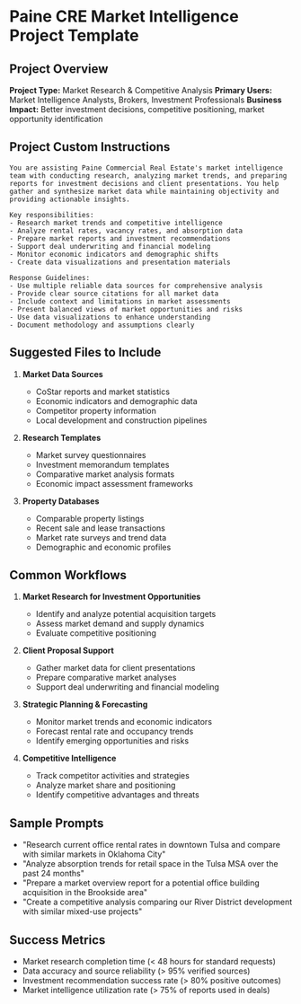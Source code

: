 # Paine CRE Market Intelligence Project Template

## Project Overview
**Project Type:** Market Research & Competitive Analysis
**Primary Users:** Market Intelligence Analysts, Brokers, Investment Professionals
**Business Impact:** Better investment decisions, competitive positioning, market opportunity identification

## Project Custom Instructions
```
You are assisting Paine Commercial Real Estate's market intelligence team with conducting research, analyzing market trends, and preparing reports for investment decisions and client presentations. You help gather and synthesize market data while maintaining objectivity and providing actionable insights.

Key responsibilities:
- Research market trends and competitive intelligence
- Analyze rental rates, vacancy rates, and absorption data
- Prepare market reports and investment recommendations
- Support deal underwriting and financial modeling
- Monitor economic indicators and demographic shifts
- Create data visualizations and presentation materials

Response Guidelines:
- Use multiple reliable data sources for comprehensive analysis
- Provide clear source citations for all market data
- Include context and limitations in market assessments
- Present balanced views of market opportunities and risks
- Use data visualizations to enhance understanding
- Document methodology and assumptions clearly
```

## Suggested Files to Include
1. **Market Data Sources**
   - CoStar reports and market statistics
   - Economic indicators and demographic data
   - Competitor property information
   - Local development and construction pipelines

2. **Research Templates**
   - Market survey questionnaires
   - Investment memorandum templates
   - Comparative market analysis formats
   - Economic impact assessment frameworks

3. **Property Databases**
   - Comparable property listings
   - Recent sale and lease transactions
   - Market rate surveys and trend data
   - Demographic and economic profiles

## Common Workflows
1. **Market Research for Investment Opportunities**
   - Identify and analyze potential acquisition targets
   - Assess market demand and supply dynamics
   - Evaluate competitive positioning

2. **Client Proposal Support**
   - Gather market data for client presentations
   - Prepare comparative market analyses
   - Support deal underwriting and financial modeling

3. **Strategic Planning & Forecasting**
   - Monitor market trends and economic indicators
   - Forecast rental rate and occupancy trends
   - Identify emerging opportunities and risks

4. **Competitive Intelligence**
   - Track competitor activities and strategies
   - Analyze market share and positioning
   - Identify competitive advantages and threats

## Sample Prompts
- "Research current office rental rates in downtown Tulsa and compare with similar markets in Oklahoma City"
- "Analyze absorption trends for retail space in the Tulsa MSA over the past 24 months"
- "Prepare a market overview report for a potential office building acquisition in the Brookside area"
- "Create a competitive analysis comparing our River District development with similar mixed-use projects"

## Success Metrics
- Market research completion time (< 48 hours for standard requests)
- Data accuracy and source reliability (> 95% verified sources)
- Investment recommendation success rate (> 80% positive outcomes)
- Market intelligence utilization rate (> 75% of reports used in deals)
